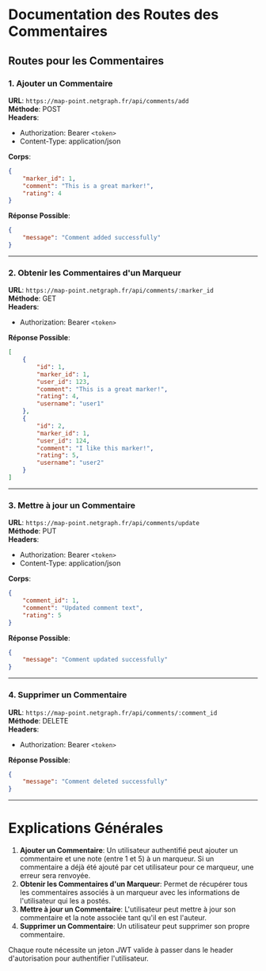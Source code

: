 # Documentation des Routes des Commentaires

## Routes pour les Commentaires

### 1. Ajouter un Commentaire

**URL**: `https://map-point.netgraph.fr/api/comments/add`  
**Méthode**: POST  
**Headers**:  
- Authorization: Bearer `<token>`  
- Content-Type: application/json

**Corps**:

```json
{
    "marker_id": 1,
    "comment": "This is a great marker!",
    "rating": 4
}
```

**Réponse Possible**:

```json
{
    "message": "Comment added successfully"
}
```

---

### 2. Obtenir les Commentaires d'un Marqueur

**URL**: `https://map-point.netgraph.fr/api/comments/:marker_id`  
**Méthode**: GET  
**Headers**:  
- Authorization: Bearer `<token>`

**Réponse Possible**:

```json
[
    {
        "id": 1,
        "marker_id": 1,
        "user_id": 123,
        "comment": "This is a great marker!",
        "rating": 4,
        "username": "user1"
    },
    {
        "id": 2,
        "marker_id": 1,
        "user_id": 124,
        "comment": "I like this marker!",
        "rating": 5,
        "username": "user2"
    }
]
```

---

### 3. Mettre à jour un Commentaire

**URL**: `https://map-point.netgraph.fr/api/comments/update`  
**Méthode**: PUT  
**Headers**:  
- Authorization: Bearer `<token>`  
- Content-Type: application/json

**Corps**:

```json
{
    "comment_id": 1,
    "comment": "Updated comment text",
    "rating": 5
}
```

**Réponse Possible**:

```json
{
    "message": "Comment updated successfully"
}
```

---

### 4. Supprimer un Commentaire

**URL**: `https://map-point.netgraph.fr/api/comments/:comment_id`  
**Méthode**: DELETE  
**Headers**:  
- Authorization: Bearer `<token>`

**Réponse Possible**:

```json
{
    "message": "Comment deleted successfully"
}
```

---

# Explications Générales

1. **Ajouter un Commentaire**: Un utilisateur authentifié peut ajouter un commentaire et une note (entre 1 et 5) à un marqueur. Si un commentaire a déjà été ajouté par cet utilisateur pour ce marqueur, une erreur sera renvoyée.
2. **Obtenir les Commentaires d'un Marqueur**: Permet de récupérer tous les commentaires associés à un marqueur avec les informations de l'utilisateur qui les a postés.
3. **Mettre à jour un Commentaire**: L'utilisateur peut mettre à jour son commentaire et la note associée tant qu'il en est l'auteur.
4. **Supprimer un Commentaire**: Un utilisateur peut supprimer son propre commentaire.

Chaque route nécessite un jeton JWT valide à passer dans le header d'autorisation pour authentifier l'utilisateur.